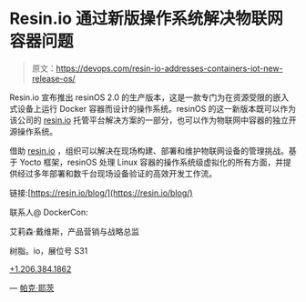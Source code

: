# Resin.io 通过新版操作系统解决物联网容器问题

> 原文：<https://devops.com/resin-io-addresses-containers-iot-new-release-os/>

Resin.io 宣布推出 resinOS 2.0 的生产版本，这是一款专门为在资源受限的嵌入式设备上运行 Docker 容器而设计的操作系统。resinOS 的这一新版本既可以作为该公司的 [resin.io](https://resin.io/) 托管平台解决方案的一部分，也可以作为物联网中容器的独立开源操作系统。

借助 [resin.io](https://resin.io/) ，组织可以解决在现场构建、部署和维护物联网设备的管理挑战。基于 Yocto 框架，resinOS 处理 Linux 容器的操作系统级虚拟化的所有方面，并提供经过多年部署和数千台现场设备验证的高效开发工作流。

链接:[https://resin.io/blog/](https://resin.io/blog/)

联系人@ DockerCon:

艾莉森·戴维斯，产品营销与战略总监

树脂。io，展位号 S31

[+1.206.384.1862](tel:(206)%20384-1862)

— [帕克·耶茨](https://devops.com/author/parkerdevops-com/)